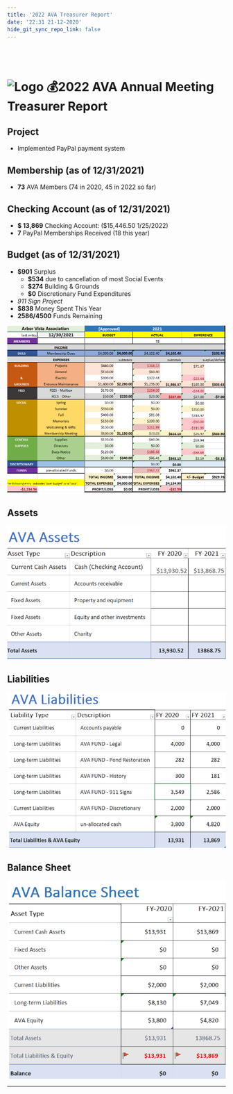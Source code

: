 ```yaml
---
title: '2022 AVA Treasurer Report'
date: '22:31 21-12-2020'
hide_git_sync_repo_link: false
---
```


<link id="linkstyle" rel='stylesheet' href='/css/lodge-gray.css'/>

<br>
<br>

[Logo]: /images/Oak_Tree2_100.png
# ![Logo] 💰2022 AVA Annual Meeting Treasurer Report


## Project 

 -  Implemented PayPal payment system

## Membership (as of 12/31/2021)

- **73**   AVA Members (74 in 2020, 45 in 2022 so far)

## Checking Account (as of 12/31/2021)

- **$ 13,869**  Checking Account: ($15,446.50  1/25/2022)
- **7**  PayPal Memberships Received (18 this year)

## Budget (as of 12/31/2021)

- **$901**  Surplus
  - **$534**   due to cancellation of most Social Events
  - **$274**   Building & Grounds
  - **$0**   Discretionary Fund Expenditures
-  _911 Sign Project_
  - **$838**   Money Spent This Year
  - **$2586/$4500**   Funds Remaining

![](20220114164204.png)

## Assets

![](20220114195104.png)

## Liabilities

![](20220114194941.png)


## Balance Sheet

![Balance Sheet](20220114195253.png)

---



